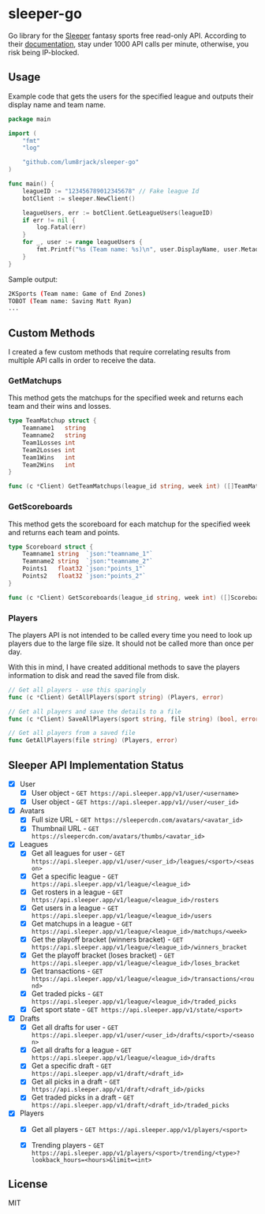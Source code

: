 # sleeper-go
Go library for the [Sleeper](https://sleeper.com/) fantasy sports free read-only API. According to their [documentation](https://docs.sleeper.com), stay under 1000 API calls per minute, otherwise, you risk being IP-blocked.

## Usage
Example code that gets the users for the specified league and outputs their display name and team name.

```go
package main

import (
	"fmt"
	"log"

	"github.com/lum8rjack/sleeper-go"
)

func main() {
    leagueID := "123456789012345678" // Fake league Id
	botClient := sleeper.NewClient()

	leagueUsers, err := botClient.GetLeagueUsers(leagueID)
	if err != nil {
		log.Fatal(err)
	}
	for _, user := range leagueUsers {
		fmt.Printf("%s (Team name: %s)\n", user.DisplayName, user.Metadata.TeamName)
	}
}

```

Sample output:
```bash
2KSports (Team name: Game of End Zones)
TOBOT (Team name: Saving Matt Ryan)
...
```

## Custom Methods

I created a few custom methods that require correlating results from multiple API calls in order to receive the data.

### GetMatchups

This method gets the matchups for the specified week and returns each team and their wins and losses.
```go
type TeamMatchup struct {
	Teamname1   string
	Teamname2   string
	Team1Losses int
	Team2Losses int
	Team1Wins   int
	Team2Wins   int
}

func (c *Client) GetTeamMatchups(league_id string, week int) ([]TeamMatchup, error)
```

### GetScoreboards

This method gets the scoreboard for each matchup for the specified week and returns each team and points.
```go
type Scoreboard struct {
	Teamname1 string  `json:"teamname_1"`
	Teamname2 string  `json:"teamname_2"`
	Points1   float32 `json:"points_1"`
	Points2   float32 `json:"points_2"`
}

func (c *Client) GetScoreboards(league_id string, week int) ([]Scoreboard, error)
```

### Players

The players API is not intended to be called every time you need to look up players due to the large file size. It should not be called more than once per day.

With this in mind, I have created additional methods to save the players information to disk and read the saved file from disk. 

```go
// Get all players - use this sparingly
func (c *Client) GetAllPlayers(sport string) (Players, error)

// Get all players and save the details to a file
func (c *Client) SaveAllPlayers(sport string, file string) (bool, error)

// Get all players from a saved file
func GetAllPlayers(file string) (Players, error)
```

## Sleeper API Implementation Status

* [x] User
    * [x] User object - `GET https://api.sleeper.app/v1/user/<username>`
    * [x] User object - `GET https://api.sleeper.app/v1//user/<user_id>`
* [x] Avatars
    * [x] Full size URL - `GET https://sleepercdn.com/avatars/<avatar_id>`
    * [x] Thumbnail URL - `GET https://sleepercdn.com/avatars/thumbs/<avatar_id>`
* [x] Leagues
    * [x] Get all leagues for user - `GET https://api.sleeper.app/v1/user/<user_id>/leagues/<sport>/<season>`
    * [x] Get a specific league - `GET https://api.sleeper.app/v1/league/<league_id>`
    * [x] Get rosters in a league - `GET https://api.sleeper.app/v1/league/<league_id>/rosters`
    * [x] Get users in a league - `GET https://api.sleeper.app/v1/league/<league_id>/users`
    * [x] Get matchups in a league - `GET https://api.sleeper.app/v1/league/<league_id>/matchups/<week>`
    * [x] Get the playoff bracket (winners bracket) - `GET https://api.sleeper.app/v1/league/<league_id>/winners_bracket`
    * [x] Get the playoff bracket (loses bracket) - `GET https://api.sleeper.app/v1/league/<league_id>/loses_bracket`
    * [x] Get transactions - `GET https://api.sleeper.app/v1/league/<league_id>/transactions/<round>`
    * [x] Get traded picks - `GET https://api.sleeper.app/v1/league/<league_id>/traded_picks`
    * [x] Get sport state - `GET https://api.sleeper.app/v1/state/<sport>`
* [x] Drafts
    * [x] Get all drafts for user - `GET https://api.sleeper.app/v1/user/<user_id>/drafts/<sport>/<season>`
    * [x] Get all drafts for a league - `GET https://api.sleeper.app/v1/league/<league_id>/drafts`
    * [x] Get a specific draft - `GET https://api.sleeper.app/v1/draft/<draft_id>`
    * [x] Get all picks in a draft - `GET https://api.sleeper.app/v1/draft/<draft_id>/picks`
    * [x] Get traded picks in a draft - `GET https://api.sleeper.app/v1/draft/<draft_id>/traded_picks`
* [x] Players
    * [x] Get all players - `GET https://api.sleeper.app/v1/players/<sport>`
    * [x] Trending players - `GET https://api.sleeper.app/v1/players/<sport>/trending/<type>?lookback_hours=<hours>&limit=<int>`


## License

MIT
